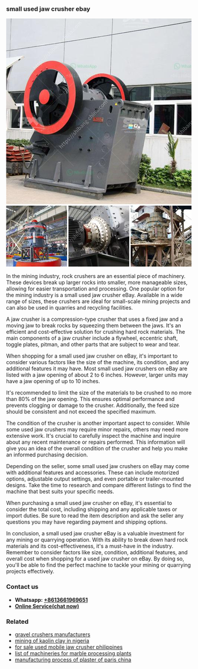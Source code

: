 <h3>small used jaw crusher ebay</h3><img src='1708408616.jpg' alt=''><p>In the mining industry, rock crushers are an essential piece of machinery. These devices break up larger rocks into smaller, more manageable sizes, allowing for easier transportation and processing. One popular option for the mining industry is a small used jaw crusher eBay. Available in a wide range of sizes, these crushers are ideal for small-scale mining projects and can also be used in quarries and recycling facilities.</p><p>A jaw crusher is a compression-type crusher that uses a fixed jaw and a moving jaw to break rocks by squeezing them between the jaws. It's an efficient and cost-effective solution for crushing hard rock materials. The main components of a jaw crusher include a flywheel, eccentric shaft, toggle plates, pitman, and other parts that are subject to wear and tear.</p><p>When shopping for a small used jaw crusher on eBay, it's important to consider various factors like the size of the machine, its condition, and any additional features it may have. Most small used jaw crushers on eBay are listed with a jaw opening of about 2 to 6 inches. However, larger units may have a jaw opening of up to 10 inches.</p><p>It's recommended to limit the size of the materials to be crushed to no more than 80% of the jaw opening. This ensures optimal performance and prevents clogging or damage to the crusher. Additionally, the feed size should be consistent and not exceed the specified maximum.</p><p>The condition of the crusher is another important aspect to consider. While some used jaw crushers may require minor repairs, others may need more extensive work. It's crucial to carefully inspect the machine and inquire about any recent maintenance or repairs performed. This information will give you an idea of the overall condition of the crusher and help you make an informed purchasing decision.</p><p>Depending on the seller, some small used jaw crushers on eBay may come with additional features and accessories. These can include motorized options, adjustable output settings, and even portable or trailer-mounted designs. Take the time to research and compare different listings to find the machine that best suits your specific needs.</p><p>When purchasing a small used jaw crusher on eBay, it's essential to consider the total cost, including shipping and any applicable taxes or import duties. Be sure to read the item description and ask the seller any questions you may have regarding payment and shipping options.</p><p>In conclusion, a small used jaw crusher eBay is a valuable investment for any mining or quarrying operation. With its ability to break down hard rock materials and its cost-effectiveness, it's a must-have in the industry. Remember to consider factors like size, condition, additional features, and overall cost when shopping for a used jaw crusher on eBay. By doing so, you'll be able to find the perfect machine to tackle your mining or quarrying projects effectively.</p><h3>Contact us</h3><ul><li><strong>Whatsapp:&nbsp;<a href="https://wa.me/8613661969651">+8613661969651</a></strong></li><li><a href="https://swt.shibang-china.com/?git&amp;zhl&amp;small used jaw crusher ebay"><strong>Online Service(chat now)</strong></a></li></ul><h3>Related</h3><ul><li><a href='gravel crushers manufacturers.md'>gravel crushers manufacturers</a></li><li><a href='mining of kaolin clay in nigeria.md'>mining of kaolin clay in nigeria</a></li><li><a href='for sale used mobile jaw crusher philippines.md'>for sale used mobile jaw crusher philippines</a></li><li><a href='list of machineries for marble processing plants.md'>list of machineries for marble processing plants</a></li><li><a href='manufacturing process of plaster of paris china.md'>manufacturing process of plaster of paris china</a></li></ul>